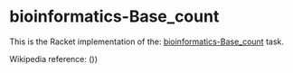 # bioinformatics-Base_count

This is the Racket implementation of the: [bioinformatics-Base_count](https://rosettacode.org/wiki/bioinformatics-Base_count) task.

Wikipedia reference: ())
